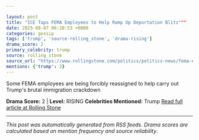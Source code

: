 ```yaml
---

layout: post
title: "ICE Taps FEMA Employees to Help Ramp Up Deportation Blitz"""
date: 2025-08-07 06:28:53 +0000
categories: gossip
tags: ['trump', 'source-rolling_stone', 'drama-rising']
drama_score: 2
primary_celebrity: trump
source: rolling_stone
source_url: "https://www.rollingstone.com/politics/politics-news/fema-employees-reassigned-ice-deportation-1235402269/"""
mentions: {'trump': 2}
---
```


Some FEMA employees are being forcibly reassigned to help carry out Trump's brutal immigration crackdown

**Drama Score:** 2 | **Level:** RISING **Celebrities Mentioned:** Trump [Read full article at Rolling Stone](https://www.rollingstone.com/politics/politics-news/fema-employees-reassigned-ice-deportation-1235402269/)

---

*This post was automatically generated from RSS feeds. Drama scores are calculated based on mention frequency and source reliability.*